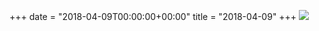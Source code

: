 +++
date = "2018-04-09T00:00:00+00:00"
title = "2018-04-09"
+++
<img class="img-fluid" src="/2018-04-09.jpg" />

